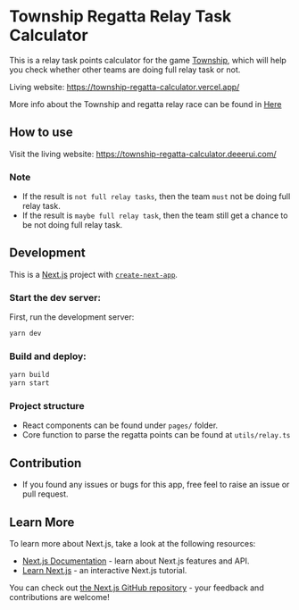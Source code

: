 # Township Regatta Relay Task Calculator

This is a relay task points calculator for the
game [Township](https://play.google.com/store/apps/details?id=com.playrix.township&hl=en&gl=us), which will help you check
whether other teams are doing full relay task or not.

Living website:
https://township-regatta-calculator.vercel.app/

More info about the Township and regatta relay race can be found in [Here](https://township.fandom.com/wiki/Regatta)

## How to use
Visit the living website:
https://township-regatta-calculator.deeerui.com/

### Note
* If the result is `not full relay tasks`, then the team `must` not be doing full relay task.
* If the result is `maybe full relay task`, then the team still get a chance to be not doing full relay task.


## Development

This is a [Next.js](https://nextjs.org/) project
with [`create-next-app`](https://github.com/vercel/next.js/tree/canary/packages/create-next-app). 

### Start the dev server:
First, run the
development server:

```bash
yarn dev
```

### Build and deploy:
```bash
yarn build
yarn start
```

### Project structure
* React components can be found under `pages/` folder.
* Core function to parse the regatta points can be found at `utils/relay.ts`

## Contribution
* If you found any issues or bugs for this app, free feel to raise an issue or pull request.

## Learn More

To learn more about Next.js, take a look at the following resources:

- [Next.js Documentation](https://nextjs.org/docs) - learn about Next.js features and API.
- [Learn Next.js](https://nextjs.org/learn) - an interactive Next.js tutorial.

You can check out [the Next.js GitHub repository](https://github.com/vercel/next.js/) - your feedback and contributions
are welcome!

